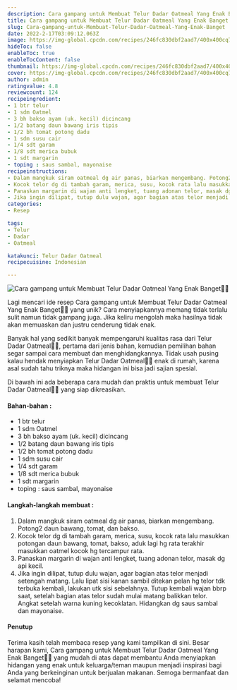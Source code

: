 ```yaml
---
description: Cara gampang untuk Membuat Telur Dadar Oatmeal Yang Enak Banget"
title: Cara gampang untuk Membuat Telur Dadar Oatmeal Yang Enak Banget
slug: Cara-gampang-untuk-Membuat-Telur-Dadar-Oatmeal-Yang-Enak-Banget
date: 2022-2-17T03:09:12.063Z
image: https://img-global.cpcdn.com/recipes/246fc830dbf2aad7/400x400cq70/photo.jpg
hideToc: false
enableToc: true
enableTocContent: false
thumbnail: https://img-global.cpcdn.com/recipes/246fc830dbf2aad7/400x400cq70/photo.jpg
cover: https://img-global.cpcdn.com/recipes/246fc830dbf2aad7/400x400cq70/photo.jpg
author: admin
ratingvalue: 4.8
reviewcount: 124
recipeingredient:
- 1 btr telur
- 1 sdm Oatmel
- 3 bh bakso ayam (uk. kecil) dicincang
- 1/2 batang daun bawang iris tipis
- 1/2 bh tomat potong dadu
- 1 sdm susu cair
- 1/4 sdt garam
- 1/8 sdt merica bubuk
- 1 sdt margarin
- toping : saus sambal, mayonaise
recipeinstructions:
- Dalam mangkuk siram oatmeal dg air panas, biarkan mengembang. Potong2 daun bawang, tomat, dan bakso.
- Kocok telor dg di tambah garam, merica, susu, kocok rata lalu masukkan potongan daun bawang, tomat, bakso, aduk lagi hg rata terakhir masukkan oatmel kocok hg tercampur rata.
- Panaskan margarin di wajan anti lengket, tuang adonan telor, masak dg api kecil.
- Jika ingin dilipat, tutup dulu wajan, agar bagian atas telor menjadi setengah matang. Lalu lipat sisi kanan sambil ditekan pelan hg telor tdk terbuka kembali, lakukan utk sisi sebelahnya. Tutup kembali wajan bbrp saat, setelah bagian atas telor sudah mulai matang balikkan telor. Angkat setelah warna kuning kecoklatan. Hidangkan dg saus sambal dan mayonaise.
categories:
- Resep

tags:
- Telur
- Dadar
- Oatmeal

katakunci: Telur Dadar Oatmeal
recipecuisine: Indonesian

---
```


![Cara gampang untuk Membuat Telur Dadar Oatmeal Yang Enak Banget👩‍🍳](https://img-global.cpcdn.com/recipes/246fc830dbf2aad7/400x400cq70/photo.jpg)

Lagi mencari ide resep Cara gampang untuk Membuat Telur Dadar Oatmeal Yang Enak Banget👩‍🍳 yang unik? Cara menyiapkannya memang tidak terlalu sulit namun tidak gampang juga. Jika keliru mengolah maka hasilnya tidak akan memuaskan dan justru cenderung tidak enak.

Banyak hal yang sedikit banyak mempengaruhi kualitas rasa dari Telur Dadar Oatmeal👩‍🍳, pertama dari jenis bahan, kemudian pemilihan bahan segar sampai cara membuat dan menghidangkannya. Tidak usah pusing kalau hendak menyiapkan Telur Dadar Oatmeal👩‍🍳 enak di rumah, karena asal sudah tahu triknya maka hidangan ini bisa jadi sajian spesial.

Di bawah ini ada beberapa cara mudah dan praktis untuk membuat Telur Dadar Oatmeal👩‍🍳 yang siap dikreasikan.

<!--inarticleads1-->

#### Bahan-bahan :

- 1 btr telur
- 1 sdm Oatmel
- 3 bh bakso ayam (uk. kecil) dicincang
- 1/2 batang daun bawang iris tipis
- 1/2 bh tomat potong dadu
- 1 sdm susu cair
- 1/4 sdt garam
- 1/8 sdt merica bubuk
- 1 sdt margarin
- toping : saus sambal, mayonaise

<!--inarticleads2-->

#### Langkah-langkah membuat :

1. Dalam mangkuk siram oatmeal dg air panas, biarkan mengembang. Potong2 daun bawang, tomat, dan bakso.
1. Kocok telor dg di tambah garam, merica, susu, kocok rata lalu masukkan potongan daun bawang, tomat, bakso, aduk lagi hg rata terakhir masukkan oatmel kocok hg tercampur rata.
1. Panaskan margarin di wajan anti lengket, tuang adonan telor, masak dg api kecil.
1. Jika ingin dilipat, tutup dulu wajan, agar bagian atas telor menjadi setengah matang. Lalu lipat sisi kanan sambil ditekan pelan hg telor tdk terbuka kembali, lakukan utk sisi sebelahnya. Tutup kembali wajan bbrp saat, setelah bagian atas telor sudah mulai matang balikkan telor. Angkat setelah warna kuning kecoklatan. Hidangkan dg saus sambal dan mayonaise.

#### Penutup

Terima kasih telah membaca resep yang kami tampilkan di sini. Besar harapan kami, Cara gampang untuk Membuat Telur Dadar Oatmeal Yang Enak Banget👩‍🍳 yang mudah di atas dapat membantu Anda menyiapkan hidangan yang enak untuk keluarga/teman maupun menjadi inspirasi bagi Anda yang berkeinginan untuk berjualan makanan. Semoga bermanfaat dan selamat mencoba!
